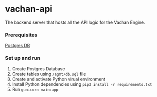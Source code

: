 # vachan-api
The backend server that hosts all the API logic for the Vachan Engine.


### Prerequisites
[Postgres DB](https://www.postgresql.org/download/linux/ubuntu/)

### Set up and run
1. Create Postgres Database
2. Create tables using `/agmt/db.sql` file
3. Create and activate Python virual environment
4. Install Python dependencies using `pip3 install -r requirements.txt`
5. Run `gunicorn main:app`
